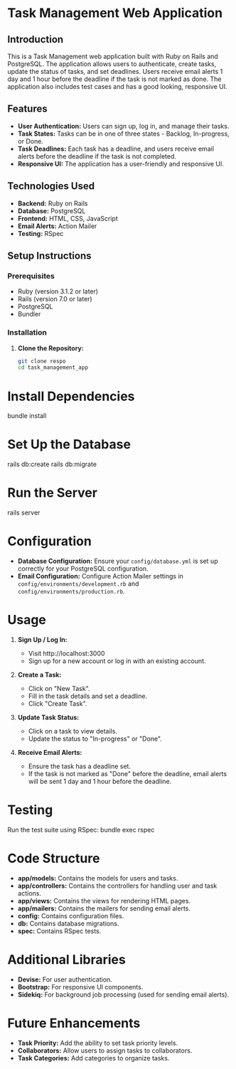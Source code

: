 # Task Management Web Application

## Introduction
This is a Task Management web application built with Ruby on Rails and PostgreSQL. The application allows users to authenticate, create tasks, update the status of tasks, and set deadlines. Users receive email alerts 1 day and 1 hour before the deadline if the task is not marked as done. The application also includes test cases and has a good looking, responsive UI.

## Features
- **User Authentication:** Users can sign up, log in, and manage their tasks.
- **Task States:** Tasks can be in one of three states - Backlog, In-progress, or Done.
- **Task Deadlines:** Each task has a deadline, and users receive email alerts before the deadline if the task is not completed.
- **Responsive UI:** The application has a user-friendly and responsive UI.

## Technologies Used
- **Backend:** Ruby on Rails
- **Database:** PostgreSQL
- **Frontend:** HTML, CSS, JavaScript
- **Email Alerts:** Action Mailer
- **Testing:** RSpec

## Setup Instructions
### Prerequisites
- Ruby (version 3.1.2 or later)
- Rails (version 7.0 or later)
- PostgreSQL
- Bundler

### Installation
1. **Clone the Repository:**
   ```sh
   git clone respo
   cd task_management_app


# Install Dependencies
bundle install

# Set Up the Database
rails db:create
rails db:migrate

# Run the Server
rails server

# Configuration
- **Database Configuration:** Ensure your `config/database.yml` is set up correctly for your PostgreSQL configuration.
- **Email Configuration:** Configure Action Mailer settings in `config/environments/development.rb` and `config/environments/production.rb`.

# Usage
1. **Sign Up / Log In:**
   - Visit http://localhost:3000
   - Sign up for a new account or log in with an existing account.

2. **Create a Task:**
   - Click on "New Task".
   - Fill in the task details and set a deadline.
   - Click "Create Task".

3. **Update Task Status:**
   - Click on a task to view details.
   - Update the status to "In-progress" or "Done".

4. **Receive Email Alerts:**
   - Ensure the task has a deadline set.
   - If the task is not marked as "Done" before the deadline, email alerts will be sent 1 day and 1 hour before the deadline.

# Testing
Run the test suite using RSpec:
bundle exec rspec

# Code Structure
- **app/models:** Contains the models for users and tasks.
- **app/controllers:** Contains the controllers for handling user and task actions.
- **app/views:** Contains the views for rendering HTML pages.
- **app/mailers:** Contains the mailers for sending email alerts.
- **config:** Contains configuration files.
- **db:** Contains database migrations.
- **spec:** Contains RSpec tests.

# Additional Libraries
- **Devise:** For user authentication.
- **Bootstrap:** For responsive UI components.
- **Sidekiq:** For background job processing (used for sending email alerts).

# Future Enhancements
- **Task Priority:** Add the ability to set task priority levels.
- **Collaborators:** Allow users to assign tasks to collaborators.
- **Task Categories:** Add categories to organize tasks.
